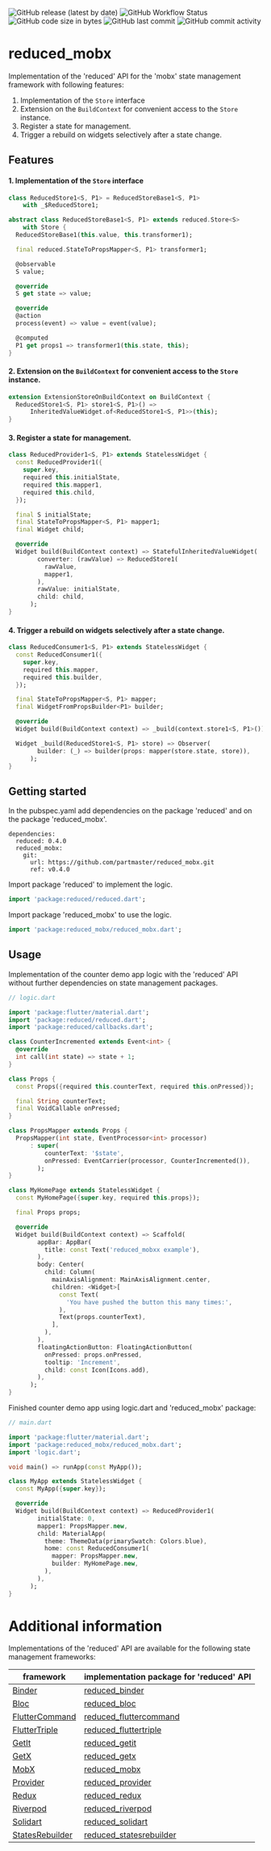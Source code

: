 ![GitHub release (latest by date)](https://img.shields.io/github/v/release/partmaster/reduced_mobx)
![GitHub Workflow Status](https://img.shields.io/github/actions/workflow/status/partmaster/reduced_mobx/dart.yml)
![GitHub code size in bytes](https://img.shields.io/github/languages/code-size/partmaster/reduced_mobx)
![GitHub last commit](https://img.shields.io/github/last-commit/partmaster/reduced_mobx)
![GitHub commit activity](https://img.shields.io/github/commit-activity/m/partmaster/reduced_mobx)
# reduced_mobx

Implementation of the 'reduced' API for the 'mobx' state management framework with following features:

1. Implementation of the ```Store``` interface 
2. Extension on the ```BuildContext``` for convenient access to the  ```Store``` instance.
3. Register a state for management.
4. Trigger a rebuild on widgets selectively after a state change.

## Features

#### 1. Implementation of the ```Store``` interface 

```dart
class ReducedStore1<S, P1> = ReducedStoreBase1<S, P1>
    with _$ReducedStore1;
```

```dart
abstract class ReducedStoreBase1<S, P1> extends reduced.Store<S>
    with Store {
  ReducedStoreBase1(this.value, this.transformer1);

  final reduced.StateToPropsMapper<S, P1> transformer1;

  @observable
  S value;

  @override
  S get state => value;

  @override
  @action
  process(event) => value = event(value);

  @computed
  P1 get props1 => transformer1(this.state, this);
}
```

#### 2. Extension on the ```BuildContext``` for convenient access to the  ```Store``` instance.

```dart
extension ExtensionStoreOnBuildContext on BuildContext {
  ReducedStore1<S, P1> store1<S, P1>() =>
      InheritedValueWidget.of<ReducedStore1<S, P1>>(this);
}
```

#### 3. Register a state for management.

```dart
class ReducedProvider1<S, P1> extends StatelessWidget {
  const ReducedProvider1({
    super.key,
    required this.initialState,
    required this.mapper1,
    required this.child,
  });

  final S initialState;
  final StateToPropsMapper<S, P1> mapper1;
  final Widget child;

  @override
  Widget build(BuildContext context) => StatefulInheritedValueWidget(
        converter: (rawValue) => ReducedStore1(
          rawValue,
          mapper1,
        ),
        rawValue: initialState,
        child: child,
      );
}
```

#### 4. Trigger a rebuild on widgets selectively after a state change.

```dart
class ReducedConsumer1<S, P1> extends StatelessWidget {
  const ReducedConsumer1({
    super.key,
    required this.mapper,
    required this.builder,
  });

  final StateToPropsMapper<S, P1> mapper;
  final WidgetFromPropsBuilder<P1> builder;

  @override
  Widget build(BuildContext context) => _build(context.store1<S, P1>());

  Widget _build(ReducedStore1<S, P1> store) => Observer(
        builder: (_) => builder(props: mapper(store.state, store)),
      );
}
```

## Getting started

In the pubspec.yaml add dependencies on the package 'reduced' and on the package 'reduced_mobx'.

```
dependencies:
  reduced: 0.4.0
  reduced_mobx: 
    git:
      url: https://github.com/partmaster/reduced_mobx.git
      ref: v0.4.0
```

Import package 'reduced' to implement the logic.

```dart
import 'package:reduced/reduced.dart';
```

Import package 'reduced_mobx' to use the logic.

```dart
import 'package:reduced_mobx/reduced_mobx.dart';
```

## Usage

Implementation of the counter demo app logic with the 'reduced' API without further dependencies on state management packages.

```dart
// logic.dart

import 'package:flutter/material.dart';
import 'package:reduced/reduced.dart';
import 'package:reduced/callbacks.dart';

class CounterIncremented extends Event<int> {
  @override
  int call(int state) => state + 1;
}

class Props {
  const Props({required this.counterText, required this.onPressed});

  final String counterText;
  final VoidCallable onPressed;
}

class PropsMapper extends Props {
  PropsMapper(int state, EventProcessor<int> processor)
      : super(
          counterText: '$state',
          onPressed: EventCarrier(processor, CounterIncremented()),
        );
}

class MyHomePage extends StatelessWidget {
  const MyHomePage({super.key, required this.props});

  final Props props;

  @override
  Widget build(BuildContext context) => Scaffold(
        appBar: AppBar(
          title: const Text('reduced_mobxx example'),
        ),
        body: Center(
          child: Column(
            mainAxisAlignment: MainAxisAlignment.center,
            children: <Widget>[
              const Text(
                'You have pushed the button this many times:',
              ),
              Text(props.counterText),
            ],
          ),
        ),
        floatingActionButton: FloatingActionButton(
          onPressed: props.onPressed,
          tooltip: 'Increment',
          child: const Icon(Icons.add),
        ),
      );
}
```

Finished counter demo app using logic.dart and 'reduced_mobx' package:

```dart
// main.dart

import 'package:flutter/material.dart';
import 'package:reduced_mobx/reduced_mobx.dart';
import 'logic.dart';

void main() => runApp(const MyApp());

class MyApp extends StatelessWidget {
  const MyApp({super.key});

  @override
  Widget build(BuildContext context) => ReducedProvider1(
        initialState: 0,
        mapper1: PropsMapper.new,
        child: MaterialApp(
          theme: ThemeData(primarySwatch: Colors.blue),
          home: const ReducedConsumer1(
            mapper: PropsMapper.new,
            builder: MyHomePage.new,
          ),
        ),
      );
}
```

# Additional information

Implementations of the 'reduced' API are available for the following state management frameworks:

|framework|implementation package for 'reduced' API|
|---|---|
|[Binder](https://pub.dev/packages/binder)|[reduced_binder](https://github.com/partmaster/reduced_binder)|
|[Bloc](https://bloclibrary.dev/#/)|[reduced_bloc](https://github.com/partmaster/reduced_bloc)|
|[FlutterCommand](https://pub.dev/packages/flutter_command)|[reduced_fluttercommand](https://github.com/partmaster/reduced_fluttercommand)|
|[FlutterTriple](https://pub.dev/packages/flutter_triple)|[reduced_fluttertriple](https://github.com/partmaster/reduced_fluttertriple)|
|[GetIt](https://pub.dev/packages/get_it)|[reduced_getit](https://github.com/partmaster/reduced_getit)|
|[GetX](https://pub.dev/packages/get)|[reduced_getx](https://github.com/partmaster/reduced_getx)|
|[MobX](https://pub.dev/packages/mobx)|[reduced_mobx](https://github.com/partmaster/reduced_mobx)|
|[Provider](https://pub.dev/packages/provider)|[reduced_provider](https://github.com/partmaster/reduced_provider)|
|[Redux](https://pub.dev/packages/redux)|[reduced_redux](https://github.com/partmaster/reduced_redux)|
|[Riverpod](https://riverpod.dev/)|[reduced_riverpod](https://github.com/partmaster/reduced_riverpod)|
|[Solidart](https://pub.dev/packages/solidart)|[reduced_solidart](https://github.com/partmaster/reduced_solidart)|
|[StatesRebuilder](https://pub.dev/packages/states_rebuilder)|[reduced_statesrebuilder](https://github.com/partmaster/reduced_statesrebuilder)|
